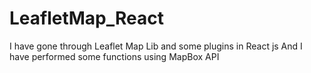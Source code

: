 # LeafletMap_React
I have gone through Leaflet Map Lib and some plugins in React js And I have performed some functions using MapBox API
